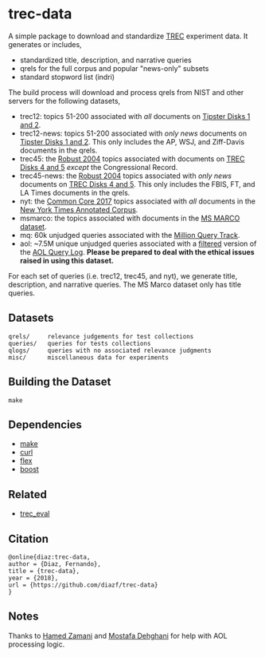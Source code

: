 trec-data
=========

A simple package to download and standardize [TREC](https://trec.nist.gov) experiment data.  It generates or includes,

* standardized title, description, and narrative queries
* qrels for the full corpus and popular "news-only" subsets
* standard stopword list (indri)

The build process will download and process qrels from NIST and other servers for the following datasets,

* trec12: topics 51-200 associated with _all_ documents on [Tipster Disks 1 and 2](https://catalog.ldc.upenn.edu/LDC93T3A).
* trec12-news: topics 51-200 associated with _only news_ documents on [Tipster Disks 1 and 2](https://catalog.ldc.upenn.edu/LDC93T3A).  This only includes the AP, WSJ, and Ziff-Davis documents in the qrels.
* trec45: the [Robust 2004](https://trec.nist.gov/data/robust/04.guidelines.html) topics associated with  documents on [TREC Disks 4 and 5](https://trec.nist.gov/data/qa/T8_QAdata/disks4_5.html) _except_ the Congressional Record.
* trec45-news: the [Robust 2004](https://trec.nist.gov/data/robust/04.guidelines.html) topics associated with _only news_ documents on [TREC Disks 4 and 5](https://trec.nist.gov/data/qa/T8_QAdata/disks4_5.html).  This only includes the FBIS, FT, and LA Times documents in the qrels.
* nyt: the [Common Core 2017](https://trec.nist.gov/data/core2017.html) topics associated with _all_ documents in the [New York Times Annotated Corpus](https://catalog.ldc.upenn.edu/ldc2008t19).
* msmarco: the topics associated with documents in the [MS MARCO dataset](http://www.msmarco.org/).
* mq: 60k unjudged queries associated with the [Million Query Track](https://trec.nist.gov/data/million.query.html).
* aol: ~7.5M unique unjudged queries associated with a [filtered](https://dl.acm.org/citation.cfm?id=3080832) version of the [AOL Query Log](https://jeffhuang.com/search_query_logs.html).  **Please be prepared to deal with the ethical issues raised in using this dataset.**

For each set of queries (i.e. trec12, trec45, and nyt), we generate title, description, and narrative queries.  The MS Marco dataset only has title queries.



## Datasets

```
qrels/     relevance judgements for test collections
queries/   queries for tests collections
qlogs/     queries with no associated relevance judgments
misc/      miscellaneous data for experiments
```

## Building the Dataset

```
make
```

## Dependencies

* [make](https://www.gnu.org/software/make/)
* [curl](https://curl.haxx.se/)
* [flex](https://github.com/westes/flex)
* [boost](https://www.boost.org/)

## Related

* [trec_eval](https://github.com/usnistgov/trec_eval)

## Citation

```
@online{diaz:trec-data,
author = {Diaz, Fernando},
title = {trec-data},
year = {2018},
url = {https://github.com/diazf/trec-data}
}
```
## Notes
Thanks to [Hamed Zamani](https://github.com/hamed-zamani) and [Mostafa Dehghani](https://github.com/MostafaDehghani) for help with AOL processing logic.

